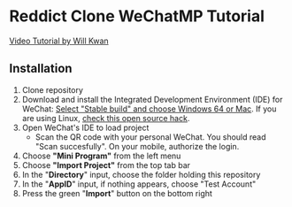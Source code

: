 # Reddict Clone WeChatMP Tutorial
[Video Tutorial by Will Kwan](https://www.youtube.com/watch?v=cOm9XKga7l0)

## Installation

1. Clone repository
2. Download and install the Integrated Development Environment (IDE) for WeChat: [Select "Stable build" and choose Windows 64 or Mac](https://developers.weixin.qq.com/miniprogram/dev/devtools/download.html). If you are using Linux, [check this open source hack](https://github.com/cytle/wechat_web_devtools).
3. Open WeChat's IDE to load project
    - Scan the QR code with your personal WeChat. You should read "Scan succesfully". On your mobile, authorize the login. 
5. Choose **"Mini Program"** from the left menu
6. Choose **"Import Project"**  from the top tab bar
7. In the "**Directory**" input, choose the folder holding this repository
8. In the "**AppID**" input, if nothing appears, choose "Test Account"
9. Press the green "**Import**" button on the bottom right
